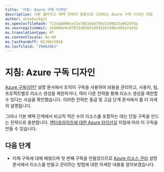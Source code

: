 ```yaml
---
title: '지침: Azure 구독 디자인'
description: 기본 클라우드 채택 전략의 일환으로 고려되는 Azure 구독 디자인 지침
author: alexbuckgit
ms.openlocfilehash: 7134a0000ce33a786166d759cb390023a062dfda
ms.sourcegitcommit: 2e8b06e9c07875d65b91d5431bfd4bc465a7a242
ms.translationtype: HT
ms.contentlocale: ko-KR
ms.lasthandoff: 02/09/2018
ms.locfileid: "29062061"
---
```

# <a name="guidance-azure-subscription-design"></a>지침: Azure 구독 디자인 

[Azure 구독이란?](subscription-explainer.md) 설명 문서에서 조직이 구독을 사용하여 비용을 관리하고, 사용자, 팀, 프로젝트별로 리소스 생성을 제한하거나, 여러 다른 전략을 통해 리소스 생성을 제한할 수 있다는 사실을 확인했습니다. 이러한 전략은 중급 및 고급 단계 문서에서 좀 더 자세히 설명됩니다.

그러나 기본 채택 단계에서 비교적 적은 수의 리소스를 포함하는 데는 단일 구독을 만드는 전략으로 충분합니다. [엔터프라이즈에 대한 Azure 라이선싱][azure-enterprise-licensing] 지침에 따라 이 구독을 만들 수 있습니다.

## <a name="next-steps"></a>다음 단계

* 이제 구독에 대해 배웠으며 첫 번째 구독을 만들었으므로 [Azure 리소스 관리](resource-manager-explainer.md) 설명 문서에서 리소스를 만들고 관리하는 방법에 대한 자세한 내용을 알아보겠습니다.

[azure-enterprise-licensing]: https://azure.microsoft.com/pricing/enterprise-agreement
